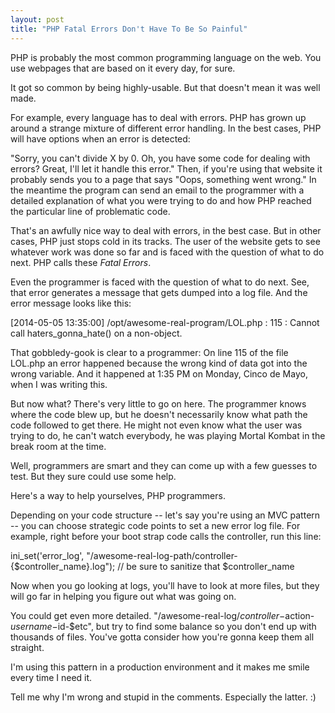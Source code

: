 ```yaml
---
layout: post
title: "PHP Fatal Errors Don't Have To Be So Painful"
---
```


PHP is probably the most common programming language on the web. You use webpages that are based on it every day, for sure.

It got so common by being highly-usable. But that doesn't mean it was well made.

For example, every language has to deal with errors. PHP has grown up around a strange mixture of different error handling. In the best cases, PHP will have options when an error is detected:

"Sorry, you can't divide X by 0. Oh, you have some code for dealing with errors? Great, I'll let it handle this error." Then, if you're using that website it probably sends you to a page that says "Oops, something went wrong." In the meantime the program can send an email to the programmer with a detailed explanation of what you were trying to do and how PHP reached the particular line of problematic code.

That's an awfully nice way to deal with errors, in the best case. But in other cases, PHP just stops cold in its tracks. The user of the website gets to see whatever work was done so far and is faced with the question of what to do next. PHP calls these *Fatal Errors*.

Even the programmer is faced with the question of what to do next. See, that error generates a message that gets dumped into a log file. And the error message looks like this:

[2014-05-05 13:35:00] /opt/awesome-real-program/LOL.php : 115 : Cannot call haters_gonna_hate() on a non-object.

That gobbledy-gook is clear to a programmer: On line 115 of the file LOL.php an error happened because the wrong kind of data got into the wrong variable. And it happened at 1:35 PM on Monday, Cinco de Mayo, when I was writing this.

But now what? There's very little to go on here. The programmer knows where the code blew up, but he doesn't necessarily know what path the code followed to get there. He might not even know what the user was trying to do, he can't watch everybody, he was playing Mortal Kombat in the break room at the time.

Well, programmers are smart and they can come up with a few guesses to test. But they sure could use some help.

Here's a way to help yourselves, PHP programmers.

Depending on your code structure -- let's say you're using an MVC pattern -- you can choose strategic code points to set a new error log file. For example, right before your boot strap code calls the controller, run this line:

ini_set('error_log', "/awesome-real-log-path/controller-{$controller_name}.log"); // be sure to sanitize that $controller_name

Now when you go looking at logs, you'll have to look at more files, but they will go far in helping you figure out what was going on.

You could get even more detailed. "/awesome-real-log/$controller-$action-$username-$id-$etc", but try to find some balance so you don't end up with thousands of files. You've gotta consider how you're gonna keep them all straight.

I'm using this pattern in a production environment and it makes me smile every time I need it.

Tell me why I'm wrong and stupid in the comments. Especially the latter. :)
